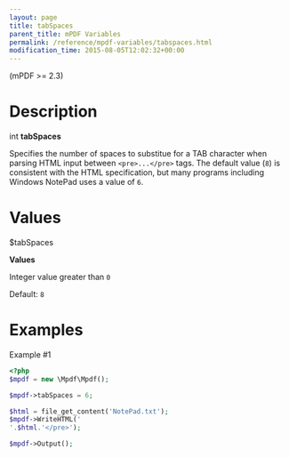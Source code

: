 ```yaml
---
layout: page
title: tabSpaces
parent_title: mPDF Variables
permalink: /reference/mpdf-variables/tabspaces.html
modification_time: 2015-08-05T12:02:32+00:00
---
```


(mPDF >= 2.3)

# Description

int **tabSpaces**

Specifies the number of spaces to substitue for a <span class="smallblock">TAB</span> character when parsing HTML input 
between `<pre>...</pre>` tags. The default value (`8`) is consistent with the HTML specification, but many programs 
including Windows NotePad uses a value of `6`.

# Values

<span class="parameter">$tabSpaces</span>

**Values**

Integer value greater than `0`

Default: `8`

# Examples

Example #1

```php
<?php
$mpdf = new \Mpdf\Mpdf();

$mpdf->tabSpaces = 6;

$html = file_get_content('NotePad.txt');
$mpdf->WriteHTML('
'.$html.'</pre>');

$mpdf->Output();

```



